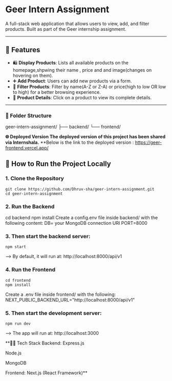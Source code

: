 # Geer Intern Assignment

A full-stack web application that allows users to view, add, and filter products. Built as part of the Geer internship assignment.

---

## 🔧 Features

- 🛍 **Display Products**: Lists all available products on the homepage,shpwing their name , price and and image(changes on hovering on them).
- ➕ **Add Product**: Users can add new products via a form.
- 🔎 **Filter Products**: Filter by name(A-Z or Z-A) or price(high to low OR low to high) for a better browsing experience.
- 📄 **Product Details**: Click on a product to view its complete details.

---

### 📁 Folder Structure
geer-intern-assignment/
├── backend/
└── frontend/

**🌐 Deployed Version
The deployed version of this project has been shared via Internshala.**
**Below is the link to the deployed version :
    https://geer-frontend.vercel.app/


## 🚀 How to Run the Project Locally
### 1. Clone the Repository
    git clone https://github.com/Dhruv-sha/geer-intern-assignment.git
    cd geer-intern-assignment

### 2. Run the Backend
cd backend
npm install
Create a config.env file inside backend/ with the following content:
    DB= your MongoDB connection URI 
    PORT=8000

### 3. Then start the backend server:
    npm start

--> By default, it will run at: http://localhost:8000/api/v1  


### 4. Run the Frontend
    cd frontend
    npm install
Create a .env file inside frontend/ with the following:
    NEXT_PUBLIC_BACKEND_URL="http://localhost:8000/api/v1"

### 5. Then start the development server:
    npm run dev

--> The app will run at: http://localhost:3000



**🧑‍💻 Tech Stack
Backend:
Express.js

Node.js

MongoDB

Frontend:
Next.js (React Framework)**









